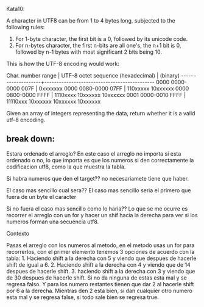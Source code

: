 Kata10:

A character in UTF8 can be from 1 to 4 bytes long, subjected to the following rules:

1. For 1-byte character, the first bit is a 0, followed by its unicode code.
2. For n-bytes character, the first n-bits are all one's, the n+1 bit is 0, followed by n-1 bytes with most significant 2 bits being 10.

This is how the UTF-8 encoding would work:

   Char. number range  |        UTF-8 octet sequence
      (hexadecimal)    |              (binary)
   --------------------+---------------------------------------------
   0000 0000-0000 007F | 0xxxxxxx
   0000 0080-0000 07FF | 110xxxxx 10xxxxxx
   0000 0800-0000 FFFF | 1110xxxx 10xxxxxx 10xxxxxx
   0001 0000-0010 FFFF | 11110xxx 10xxxxxx 10xxxxxx 10xxxxxx

Given an array of integers representing the data, return whether it is a valid utf-8 encoding.

## break down:

Estara ordenado el arreglo? En este caso el arreglo no importa si esta ordenado o no, lo que importa es que los numeros si den correctamente la codificacion utf8, como la que muestra la tabla.

Si habra numeros que den el target?? no necesariamete tiene que haber.

El caso mas sencillo cual sera?? El caso mas sencillo seria el primero que fuera de un byte el caracter

Si no fuera el caso mas sencillo como lo haria?? Lo que se me ocurre es recorrer el arreglo con un for y hacer un shif hacia la derecha para ver si los numeros forman una secuencia utf8.

Contexto

Pasas el arreglo con los numeros al metodo, en el metodo usas un for para recorrerlos, con el primer elemento tenemos 3 opciones de acuerdo con la tabla:
    1. Haciendo shift a la derecha con 5 y viendo que despues de hacerle shift de igual a 6.
    2. Haciendo shift a la derecha con 4 y viendo que de 14 despues de hacerle shift.
    3. haciendo shift a la derecha con 3 y viendo que de 30 despues de hacerle shift.
        Si no da ninguna de estas esta mal y se regresa falso.
Y para los numero restantes tienen que dar 2 al hacerle shift por 6 a la derecha. Mientras den 2 esta bien, si dan cualquier otro numero esta mal y se regresa false, si todo sale bien se regresa true.

